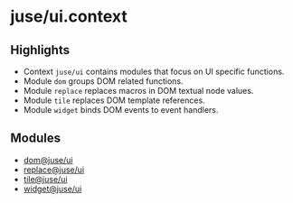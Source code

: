 # juse/ui.context

## Highlights

* Context `juse/ui` contains modules that focus on UI specific functions.
* Module `dom` groups DOM related functions.
* Module `replace` replaces macros in DOM textual node values.
* Module `tile` replaces DOM template references.
* Module `widget` binds DOM events to event handlers.

## Modules

* [dom@juse/ui](../juse/ui/dom)
* [replace@juse/ui](../juse/ui/replace)
* [tile@juse/ui](../juse/ui/tile)
* [widget@juse/ui](../juse/ui/widget)
